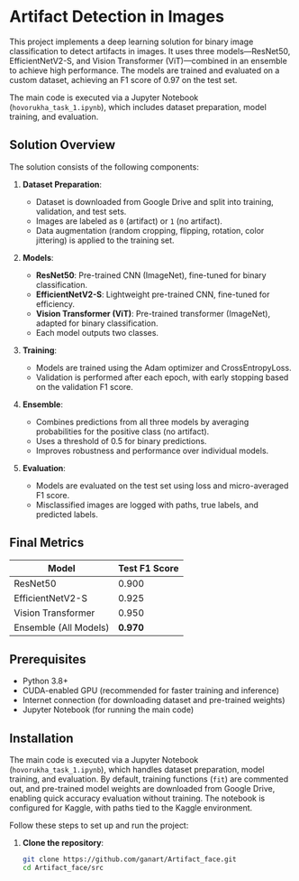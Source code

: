 # Artifact Detection in Images

This project implements a deep learning solution for binary image classification to detect artifacts in images. It uses three models—ResNet50, EfficientNetV2-S, and Vision Transformer (ViT)—combined in an ensemble to achieve high performance. The models are trained and evaluated on a custom dataset, achieving an F1 score of 0.97 on the test set.

The main code is executed via a Jupyter Notebook (`hovorukha_task_1.ipynb`), which includes dataset preparation, model training, and evaluation.

## Solution Overview

The solution consists of the following components:

1. **Dataset Preparation**:
   - Dataset is downloaded from Google Drive and split into training, validation, and test sets.
   - Images are labeled as `0` (artifact) or `1` (no artifact).
   - Data augmentation (random cropping, flipping, rotation, color jittering) is applied to the training set.

2. **Models**:
   - **ResNet50**: Pre-trained CNN (ImageNet), fine-tuned for binary classification.
   - **EfficientNetV2-S**: Lightweight pre-trained CNN, fine-tuned for efficiency.
   - **Vision Transformer (ViT)**: Pre-trained transformer (ImageNet), adapted for binary classification.
   - Each model outputs two classes.

3. **Training**:
   - Models are trained using the Adam optimizer and CrossEntropyLoss.
   - Validation is performed after each epoch, with early stopping based on the validation F1 score.

4. **Ensemble**:
   - Combines predictions from all three models by averaging probabilities for the positive class (no artifact).
   - Uses a threshold of 0.5 for binary predictions.
   - Improves robustness and performance over individual models.

5. **Evaluation**:
   - Models are evaluated on the test set using loss and micro-averaged F1 score.
   - Misclassified images are logged with paths, true labels, and predicted labels.

## Final Metrics

| Model                | Test F1 Score |
|----------------------|---------------|
| ResNet50             | 0.900         |
| EfficientNetV2-S     | 0.925         |
| Vision Transformer   | 0.950         |
| Ensemble (All Models)| **0.970**     |

## Prerequisites

- Python 3.8+
- CUDA-enabled GPU (recommended for faster training and inference)
- Internet connection (for downloading dataset and pre-trained weights)
- Jupyter Notebook (for running the main code)



## Installation

The main code is executed via a Jupyter Notebook (`hovorukha_task_1.ipynb`), which handles dataset preparation, model training, and evaluation. By default, training functions (`fit`) are commented out, and pre-trained model weights are downloaded from Google Drive, enabling quick accuracy evaluation without training. The notebook is configured for Kaggle, with paths tied to the Kaggle environment.

Follow these steps to set up and run the project:

1. **Clone the repository**:
   ```bash
   git clone https://github.com/ganart/Artifact_face.git
   cd Artifact_face/src
